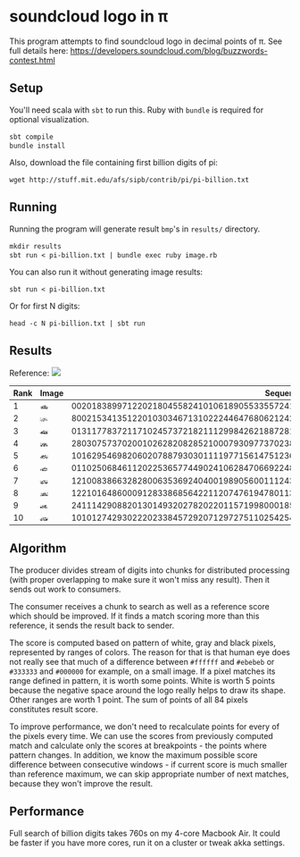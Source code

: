 # soundcloud logo in π

This program attempts to find soundcloud logo in decimal points of π. See full details here: https://developers.soundcloud.com/blog/buzzwords-contest.html

## Setup

You'll need scala with `sbt` to run this. Ruby with `bundle` is required for optional visualization.

```
sbt compile
bundle install
```

Also, download the file containing first billion digits of pi:

```
wget http://stuff.mit.edu/afs/sipb/contrib/pi/pi-billion.txt
```

## Running

Running the program will generate result `bmp`'s in `results/` directory.

```
mkdir results
sbt run < pi-billion.txt | bundle exec ruby image.rb
```

You can also run it without generating image results:

```
sbt run < pi-billion.txt
```

Or for first N digits:

```
head -c N pi-billion.txt | sbt run
```

## Results

Reference: ![](https://developers.soundcloud.com/assets/ref-df480d00485df7b8c1e47762d4d11430.gif)

| Rank | Image                                                                                        | Sequence                                                                             | Offset    |
|------|----------------------------------------------------------------------------------------------|--------------------------------------------------------------------------------------|-----------|
| 1    | ![](https://github.com/pewniak747/soundcloud-logo/blob/master/results-final/1.bmp?raw=true)  | 002018389971220218045582410106189055335572418584786986482348181759008404675658168791 | 986358010 |
| 2    | ![](https://github.com/pewniak747/soundcloud-logo/blob/master/results-final/2.bmp?raw=true)  | 800215341351220103034671310222446476806212424333014653707055343830806304853974200132 | 380812540 |
| 3    | ![](https://github.com/pewniak747/soundcloud-logo/blob/master/results-final/3.bmp?raw=true)  | 013117783721171024573721821112998426218872817454685486857689969988482702703608582971 | 891207526 |
| 4    | ![](https://github.com/pewniak747/soundcloud-logo/blob/master/results-final/4.bmp?raw=true)  | 280307573702001026282082852100079309773702383444978475064387355071369219962589860871 | 894673827 |
| 5    | ![](https://github.com/pewniak747/soundcloud-logo/blob/master/results-final/5.bmp?raw=true)  | 101629546982060207887930301111977156147512363476354872593937840472193120450665403961 | 16276211  |
| 6    | ![](https://github.com/pewniak747/soundcloud-logo/blob/master/results-final/6.bmp?raw=true)  | 011025068461120225365774490241062847066922484590533101154650966505636125139938896540 | 236678313 |
| 7    | ![](https://github.com/pewniak747/soundcloud-logo/blob/master/results-final/7.bmp?raw=true)  | 121008386632828006353692404001989056001112432233104896875966576194676313998734249682 | 475652356 |
| 8    | ![](https://github.com/pewniak747/soundcloud-logo/blob/master/results-final/8.bmp?raw=true)  | 122101648600091283386856422112074761947801134540905302315407968769948919384772415950 | 545665906 |
| 9    | ![](https://github.com/pewniak747/soundcloud-logo/blob/master/results-final/9.bmp?raw=true)  | 241114290882013014932027820220115719980001855927285687118987365526304416427417096760 | 810069638 |
| 10   | ![](https://github.com/pewniak747/soundcloud-logo/blob/master/results-final/10.bmp?raw=true) | 101012742930222023384572920712972751102542545231074489099239267715789219963276889672 | 877772334 |

## Algorithm

The producer divides stream of digits into chunks for distributed processing (with proper overlapping to make sure it won't miss any result). Then it sends out work to consumers.

The consumer receives a chunk to search as well as a reference score which should be improved. If it finds a match scoring more than this reference, it sends the result back to sender.

The score is computed based on pattern of white, gray and black pixels, represented by ranges of colors. The reason for that is that human eye does not really see that much of a difference between `#ffffff` and `#ebebeb` or `#333333` and `#000000` for example, on a small image. If a pixel matches its range defined in pattern, it is worth some points. White is worth 5 points because the negative space around the logo really helps to draw its shape. Other ranges are worth 1 point. The sum of points of all 84 pixels constitutes result score.

To improve performance, we don't need to recalculate points for every of the pixels every time. We can use the scores from previously computed match and calculate only the scores at breakpoints - the points where pattern changes. In addition, we know the maximum possible score difference between consecutive windows - if current score is much smaller than reference maximum, we can skip appropriate number of next matches, because they won't improve the result.

## Performance

Full search of billion digits takes 760s on my 4-core Macbook Air. It could be faster if you have more cores, run it on a cluster or tweak akka settings.
